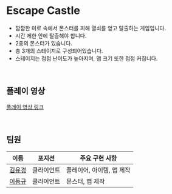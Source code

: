# Escape Castle

* 깜깜한 미로 속에서 몬스터를 피해 열쇠를 얻고 탈출하는 게임입니다.
* 시간 제한 안에 탈출해야 합니다.
* 2종의 몬스터가 있습니다.
* 총 3개의 스테이지로 구성되어있습니다.
* 스테이지는 점점 난이도가 높아지며, 맵 크기 또한 점점 커집니다.

<br>

## 플레이 영상
[플레이 영상 링크](https://drive.google.com/file/d/1-sSFEO1Lrr2gzmlAufaLGmJ8DnGCsjjJ/view)

<br>

## 팀원
| 이름 | 포지션 | 주요 구현 사항 |
|--------|--------|--------|
| [김유경](https://github.com/YOUKK) | 클라이언트 | 플레이어, 아이템, 맵 제작 |
| [이동규](https://github.com/Dong-kyu-Lee) | 클라이언트 | 몬스터, 맵 제작 |
